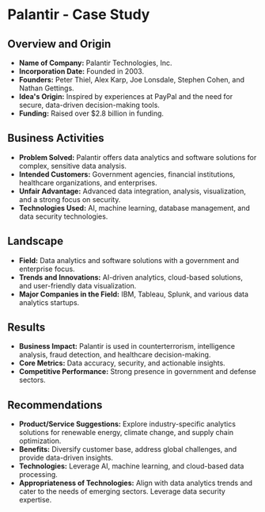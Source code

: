 # Palantir - Case Study

## Overview and Origin

- **Name of Company:** Palantir Technologies, Inc.
- **Incorporation Date:** Founded in 2003.
- **Founders:** Peter Thiel, Alex Karp, Joe Lonsdale, Stephen Cohen, and Nathan Gettings.
- **Idea's Origin:** Inspired by experiences at PayPal and the need for secure, data-driven decision-making tools.
- **Funding:** Raised over $2.8 billion in funding.

## Business Activities

- **Problem Solved:** Palantir offers data analytics and software solutions for complex, sensitive data analysis.
- **Intended Customers:** Government agencies, financial institutions, healthcare organizations, and enterprises.
- **Unfair Advantage:** Advanced data integration, analysis, visualization, and a strong focus on security.
- **Technologies Used:** AI, machine learning, database management, and data security technologies.

## Landscape

- **Field:** Data analytics and software solutions with a government and enterprise focus.
- **Trends and Innovations:** AI-driven analytics, cloud-based solutions, and user-friendly data visualization.
- **Major Companies in the Field:** IBM, Tableau, Splunk, and various data analytics startups.

## Results

- **Business Impact:** Palantir is used in counterterrorism, intelligence analysis, fraud detection, and healthcare decision-making.
- **Core Metrics:** Data accuracy, security, and actionable insights.
- **Competitive Performance:** Strong presence in government and defense sectors.

## Recommendations

- **Product/Service Suggestions:** Explore industry-specific analytics solutions for renewable energy, climate change, and supply chain optimization.
- **Benefits:** Diversify customer base, address global challenges, and provide data-driven insights.
- **Technologies:** Leverage AI, machine learning, and cloud-based data processing.
- **Appropriateness of Technologies:** Align with data analytics trends and cater to the needs of emerging sectors. Leverage data security expertise.
